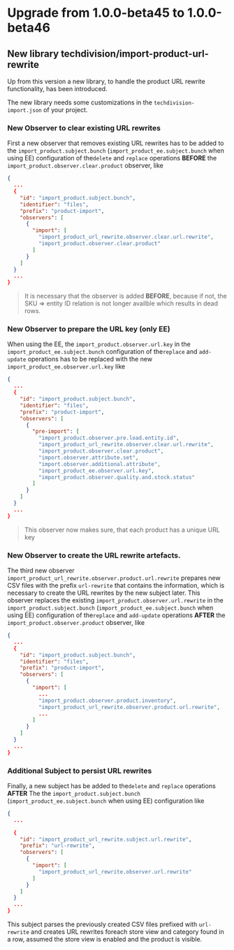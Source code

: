 # Upgrade from 1.0.0-beta45 to 1.0.0-beta46

## New library techdivision/import-product-url-rewrite

Up from this version a new library, to handle the product URL rewrite functionality, has been introduced.

The new library needs some customizations in the `techdivision-import.json` of your project.

### New Observer to clear existing URL rewrites

First a new observer that removes existing URL rewrites has to be added to the `import_product.subject.bunch` (`import_product_ee.subject.bunch` when using EE) configuration of the`delete` and `replace` operations **BEFORE** the `import_product.observer.clear.product` observer, like

```json
{
  ...
  {
    "id": "import_product.subject.bunch",
    "identifier": "files",
    "prefix": "product-import",
    "observers": [
      {
        "import": [
          "import_product_url_rewrite.observer.clear.url.rewrite",
          "import_product.observer.clear.product"
        ]
      }
    ]
  }
  ...
}
```

> It is necessary that the observer is added **BEFORE**, because if not, the SKU => entity ID relation is not longer availble which results in dead rows.

### New Observer to prepare the URL key (only EE)

When using the EE, the `import_product.observer.url.key` in the `import_product_ee.subject.bunch` configuration of the`replace` and `add-update` operations has to be replaced with the new `import_product_ee.observer.url.key` like

```json
{
  ...
  {
    "id": "import_product.subject.bunch",
    "identifier": "files",
    "prefix": "product-import",
    "observers": [
      {
        "pre-import": [
          "import_product.observer.pre.load.entity.id",
          "import_product_url_rewrite.observer.clear.url.rewrite",
          "import_product.observer.clear.product",
          "import.observer.attribute.set",
          "import.observer.additional.attribute",
          "import_product_ee.observer.url.key",
          "import_product.observer.quality.and.stock.status"
        ]
      }
    ]
  }
  ...
}
```

> This observer now makes sure, that each product has a unique URL key

### New Observer to create the URL rewrite artefacts.

The third new observer `import_product_url_rewrite.observer.product.url.rewrite` prepares new CSV files with the prefix `url-rewrite` that contains the information, which is necessary to create the URL rewrites by the new subject later. This observer replaces the existing `import_product.observer.url.rewrite` in the `import_product.subject.bunch` (`import_product_ee.subject.bunch` when using EE) configuration of the`replace` and `add-update` operations **AFTER** the `import_product.observer.product` observer, like

```json
{
  ...
  {
    "id": "import_product.subject.bunch",
    "identifier": "files",
    "prefix": "product-import",
    "observers": [
      {
        "import": [
          ...
          "import_product.observer.product.inventory",
          "import_product_url_rewrite.observer.product.url.rewrite",
          ...
        ]
      }
    ]
  }
  ...
}
```

### Additional Subject to persist URL rewrites

Finally, a new subject has be added to the`delete` and `replace` operations **AFTER** The the `import_product.subject.bunch` (`import_product_ee.subject.bunch` when using EE) configuration like

```json
{
  ...

  {
    "id": "import_product_url_rewrite.subject.url.rewrite",
    "prefix": "url-rewrite",
    "observers": [
      {
        "import": [
          "import_product_url_rewrite.observer.url.rewrite"
        ]
      }
    ]
  }
  ...
}
```

This subject parses the previously created CSV files prefixed with `url-rewrite` and creates URL rewrites foreach store view and category found in a row, assumed the store view is enabled and the product is visible.